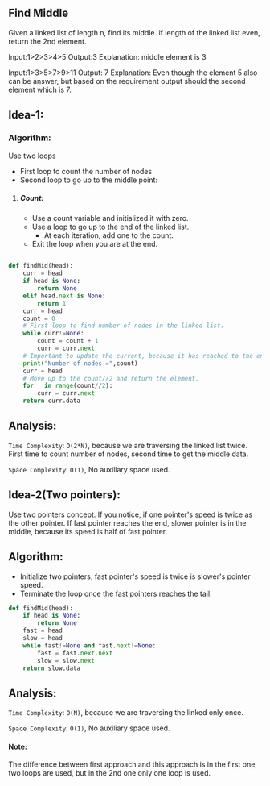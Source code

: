 ## Find Middle

Given a linked list of length n, find its middle. if length of the linked list even, return the 2nd element.

Input:1>2>3>4>5
Output:3
Explanation: middle element is 3

Input:1>3>5>7>9>11
Output: 7
Explanation: Even though the element 5 also can be answer, but based on the requirement output should the second element which is 7.

## Idea-1:

### Algorithm:

Use two loops

- First loop to count the number of nodes
- Second loop to go up to the middle point:

1. ##### Count:
   - Use a count variable and initialized it with zero.
   - Use a loop to go up to the end of the linked list.
     - At each iteration, add one to the count.
   - Exit the loop when you are at the end.

```py

def findMid(head):
    curr = head
    if head is None:
        return None
    elif head.next is None:
        return 1
    curr = head
    count = 0
    # First loop to find number of nodes in the linked list.
    while curr!=None:
        count = count + 1
        curr = curr.next
    # Important to update the current, because it has reached to the end because of previous loop.
    print("Number of nodes =",count)
    curr = head
    # Move up to the count//2 and return the element.
    for _ in range(count//2):
        curr = curr.next
    return curr.data


```

## Analysis:

`Time Complexity`: `O(2*N)`, because we are traversing the linked list twice. First time to count number of nodes, second time to get the middle data.

`Space Complexity`: `O(1)`, No auxiliary space used.

## Idea-2(Two pointers):

Use two pointers concept.
If you notice, if one pointer's speed is twice as the other pointer.
If fast pointer reaches the end, slower pointer is in the middle, because its speed is half of fast pointer.

## Algorithm:

- Initialize two pointers, fast pointer's speed is twice is slower's pointer speed.
- Terminate the loop once the fast pointers reaches the tail.

```py
def findMid(head):
    if head is None:
        return None
    fast = head
    slow = head
    while fast!=None and fast.next!=None:
        fast = fast.next.next
        slow = slow.next
    return slow.data


```

## Analysis:

`Time Complexity`: `O(N)`, because we are traversing the linked only once.

`Space Complexity`: `O(1)`, No auxiliary space used.

#### Note:

The difference between first approach and this approach is in the first one, two loops are used, but in the 2nd one only one loop is used.
